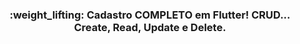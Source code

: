 <h3 align="center">
  :weight_lifting: Cadastro COMPLETO em Flutter! CRUD... Create, Read, Update e Delete.
</h3>


<p align='center'><img src="" /></p>